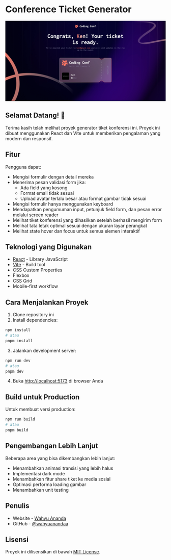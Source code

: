 # Conference Ticket Generator

![Design preview for the Conference ticket generator](./preview.png)

## Selamat Datang! 👋

Terima kasih telah melihat proyek generator tiket konferensi ini. Proyek ini dibuat menggunakan React dan Vite untuk memberikan pengalaman yang modern dan responsif.

## Fitur

Pengguna dapat:

- Mengisi formulir dengan detail mereka
- Menerima pesan validasi form jika:
  - Ada field yang kosong
  - Format email tidak sesuai
  - Upload avatar terlalu besar atau format gambar tidak sesuai
- Mengisi formulir hanya menggunakan keyboard
- Mendapatkan pengumuman input, petunjuk field form, dan pesan error melalui screen reader
- Melihat tiket konferensi yang dihasilkan setelah berhasil mengirim form
- Melihat tata letak optimal sesuai dengan ukuran layar perangkat
- Melihat state hover dan focus untuk semua elemen interaktif

## Teknologi yang Digunakan

- [React](https://reactjs.org/) - Library JavaScript
- [Vite](https://vitejs.dev/) - Build tool
- CSS Custom Properties
- Flexbox
- CSS Grid
- Mobile-first workflow

## Cara Menjalankan Proyek

1. Clone repository ini
2. Install dependencies:

```bash
npm install
# atau
pnpm install
```

3. Jalankan development server:

```bash
npm run dev
# atau
pnpm dev
```

4. Buka [http://localhost:5173](http://localhost:5173) di browser Anda

## Build untuk Production

Untuk membuat versi production:

```bash
npm run build
# atau
pnpm build
```

## Pengembangan Lebih Lanjut

Beberapa area yang bisa dikembangkan lebih lanjut:

- Menambahkan animasi transisi yang lebih halus
- Implementasi dark mode
- Menambahkan fitur share tiket ke media sosial
- Optimasi performa loading gambar
- Menambahkan unit testing

## Penulis

- Website - [Wahyu Ananda](https://github.com/wahyuanandaa)
- GitHub - [@wahyuanandaa](https://github.com/wahyuanandaa)

## Lisensi

Proyek ini dilisensikan di bawah [MIT License](LICENSE).
